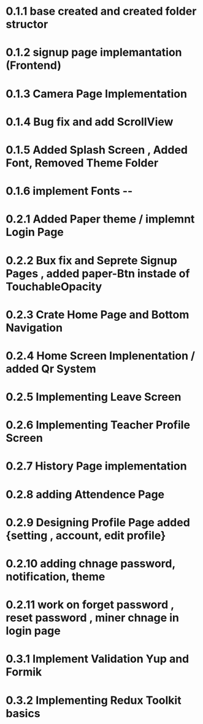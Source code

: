 # 0.1.1 base created and created folder structor
# 0.1.2 signup page implemantation (Frontend)
# 0.1.3 Camera Page Implementation
# 0.1.4 Bug fix and add ScrollView
# 0.1.5 Added Splash Screen , Added Font, Removed Theme Folder
# 0.1.6 implement Fonts --

# 0.2.1 Added Paper theme / implemnt Login Page
# 0.2.2 Bux fix and Seprete Signup Pages , added paper-Btn instade of TouchableOpacity
# 0.2.3 Crate Home Page and Bottom Navigation
# 0.2.4 Home Screen Implenentation / added Qr System
# 0.2.5 Implementing Leave Screen
# 0.2.6 Implementing Teacher Profile Screen 
# 0.2.7 History Page implementation
# 0.2.8  adding Attendence Page
# 0.2.9 Designing Profile Page added {setting , account, edit profile}
# 0.2.10 adding chnage password, notification, theme
# 0.2.11 work on forget password , reset password , miner chnage in login page

# 0.3.1 Implement Validation Yup and Formik 
# 0.3.2 Implementing Redux Toolkit basics 


